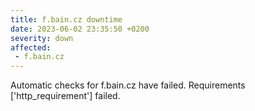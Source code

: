 ```yaml
---
title: f.bain.cz downtime
date: 2023-06-02 23:35:50 +0200
severity: down
affected:
 - f.bain.cz
---
```

Automatic checks for f.bain.cz have failed. Requirements ['http_requirement'] failed.
